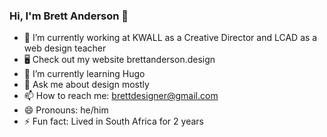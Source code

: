 ### Hi, I'm Brett Anderson 👋

- 🔭  I’m currently working at KWALL as a Creative Director and LCAD as a web design teacher
- 🖥  Check out my website brettanderson.design
- 🌱  I’m currently learning Hugo
- 💬  Ask me about design mostly
- 📫  How to reach me: brettdesigner@gmail.com
- 😄  Pronouns: he/him
- ⚡  Fun fact: Lived in South Africa for 2 years
